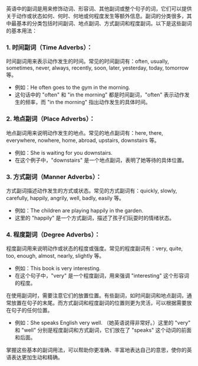 英语中的副词是用来修饰动词、形容词、其他副词或整个句子的词，它们可以提供关于动作或状态如何、何时、何地或何程度发生等额外信息。副词的分类很多，其中最基本的分类包括时间副词、地点副词、方式副词和程度副词。以下是这些副词的基本用法：

### 1. 时间副词（Time Adverbs）：
时间副词用来表示动作发生的时间。常见的时间副词有：often, usually, sometimes, never, always, recently, soon, later, yesterday, today, tomorrow 等。
- 例如：He often goes to the gym in the morning.
- 这句话中的 "often" 和 "in the morning" 都是时间副词，"often" 表示动作发生的频率，而 "in the morning" 指出动作发生的具体时间。

### 2. 地点副词（Place Adverbs）：
地点副词用来说明动作发生的地点。常见的地点副词有：here, there, everywhere, nowhere, home, abroad, upstairs, downstairs 等。
- 例如：She is waiting for you downstairs.
- 在这个例子中，"downstairs" 是一个地点副词，表明了她等待的具体位置。

### 3. 方式副词（Manner Adverbs）：
方式副词描述动作发生的方式或状态。常见的方式副词有：quickly, slowly, carefully, happily, angrily, well, badly, easily 等。
- 例如：The children are playing happily in the garden.
- 这里的 "happily" 是一个方式副词，描述了孩子们玩耍时的情绪状态。

### 4. 程度副词（Degree Adverbs）：
程度副词用来说明动作或状态的程度或强度。常见的程度副词有：very, quite, too, enough, almost, nearly, slightly 等。
- 例如：This book is very interesting.
- 在这个句子中，"very" 是一个程度副词，用来强调 "interesting" 这个形容词的程度。

在使用副词时，需要注意它们的放置位置。有些副词，如时间副词和地点副词，通常放置在句子的末尾。而方式副词和程度副词的位置则更为灵活，可以根据需要放在句子的任何位置。
- 例如：She speaks English very well. （她英语说得非常好。）这里的 "very" 和 "well" 分别是程度副词和方式副词，它们放在了 "speaks" 这个动词的前面和后面。

掌握这些基本的副词用法，可以帮助你更准确、丰富地表达自己的意思，使你的英语表达更加生动和精确。